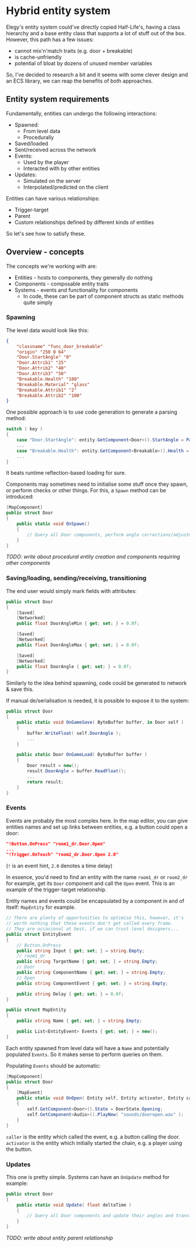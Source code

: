 
# Hybrid entity system

Elegy's entity system could've directly copied Half-Life's, having a class hierarchy and a base entity class that supports a lot of stuff out of the box. However, this path has a few issues:
* cannot mix'n'match traits (e.g. door + breakable)
* is cache-unfriendly
* potential of bloat by dozens of unused member variables

So, I've decided to research a bit and it seems with some clever design and an ECS library, we can reap the benefits of both approaches.

## Entity system requirements

Fundamentally, entities can undergo the following interactions:
* Spawned:
	* From level data
	* Procedurally
* Saved/loaded
* Sent/received across the network
* Events:
	* Used by the player
	* Interacted with by other entities
* Updates:
	* Simulated on the server
	* Interpolated/predicted on the client

Entities can have various relationships:
* Trigger-target
* Parent
* Custom relationships defined by different kinds of entities

So let's see how to satisfy these.

## Overview - concepts

The concepts we're working with are:
* Entities - hosts to components, they generally do nothing
* Components - composable entity traits 
* Systems - events and functionality for components
	* In code, these can be part of component structs as static methods quite simply

### Spawning

The level data would look like this:
```json
{
	"classname" "func_door_breakable"
	"origin" "250 0 64"
	"Door.StartAngle" "0"
	"Door.Attrib1" "25"
	"Door.Attrib2" "40"
	"Door.Attrib3" "50"
	"Breakable.Health" "100"
	"Breakable.Material" "glass"
	"Breakable.Attrib1" "2"
	"Breakable.Attrib2" "100"
}
```

One possible approach is to use code generation to generate a parsing method:
```cs
switch ( key )
{
	case "Door.StartAngle": entity.GetComponent<Door>().StartAngle = ParseFloat( value );
	...
	case "Breakable.Health": entity.GetComponent<Breakable>().Health = ParseFloat( value );
	...
}
```

It beats runtime reflection-based loading for sure.

Components may sometimes need to initialise some stuff once they spawn, or perform checks or other things. For this, a `Spawn` method can be introduced:
```cs
[MapComponent]
public struct Door
{
	public static void OnSpawn()
	{
		// Query all Door components, perform angle corrections/adjustments
	}
}
```

*TODO: write about procedural entity creation and components requiring other components*

### Saving/loading, sending/receiving, transitioning

The end user would simply mark fields with attributes:
```cs
public struct Door
{
	[Saved]
	[Networked]
	public float DoorAngleMin { get; set; } = 0.0f;

	[Saved]
	[Networked]
	public float DoorAngleMax { get; set; } = 0.0f;

	[Saved]
	[Networked]
	public float DoorAngle { get; set; } = 0.0f;
}
```

Similarly to the idea behind spawning, code could be generated to network & save this.

If manual de/serialisation is needed, it is possible to expose it to the system:
```cs
public struct Door
{
	public static void OnGameSave( ByteBuffer buffer, in Door self )
	{
		buffer.WriteFloat( self.DoorAngle );
		...
	}

	public static Door OnGameLoad( ByteBuffer buffer )
	{
		Door result = new();
		result.DoorAngle = buffer.ReadFloat();
		...
		return result;
	}
}
```

### Events

Events are probably the most complex here. In the map editor, you can give entities names and set up links between entities, e.g. a button could open a door:
```json
"!Button.OnPress" "room1_dr.Door.Open"
...
"!Trigger.OnTouch" "room2_dr.Door.Open 2.0"
```
(`!` is an event hint, `2.0` denotes a time delay)

In essence, you'd need to find an entity with the name `room1_dr` or `room2_dr` for example, get its `Door` component and call the `Open` event. This is an example of the trigger-target relationship.

Entity names and events could be encapsulated by a component in and of itself: `MapEntity` for example.

```cs
// There are plenty of opportunities to optimise this, however, it's 
// worth nothing that these events don't get called every frame.
// They are occasional at best, if we can trust level designers...
public struct EntityEvent
{
	// Button.OnPress
	public string Input { get; set; } = string.Empty;
	// room1_dr
	public string TargetName { get; set; } = string.Empty;
	// Door
	public string ComponentName { get; set; } = string.Empty;
	// Open
	public string ComponentEvent { get; set; } = string.Empty;

	public string Delay { get; set; } = 0.0f;
}

public struct MapEntity
{
	public string Name { get; set; } = string.Empty;

	public List<EntityEvent> Events { get; set; } = new();
}
```

Each entity spawned from level data will have a `Name` and potentially populated `Events`. So it makes sense to perform queries on them.

Populating `Events` should be automatic:
```cs
[MapComponent]
public struct Door
{
	[MapEvent]
	public static void OnOpen( Entity self, Entity activator, Entity caller )
	{
		self.GetComponent<Door>().State = DoorState.Opening;
		self.GetComponent<Audio>().PlayNew( "sounds/dooropen.wav" );
	}
}
```

`caller` is the entity which called the event, e.g. a button calling the door.  
`activator` is the entity which initially started the chain, e.g. a player using the button.

### Updates

This one is pretty simple. Systems can have an `OnUpdate` method for example:
```cs
public struct Door
{
	public static void Update( float deltaTime )
	{
		// Query all Door components and update their angles and transforms
	}
}
```

*TODO: write about entity parent relationship*
